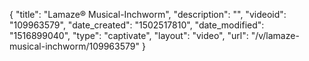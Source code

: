 {
    "title": "Lamaze&reg; Musical-Inchworm",
    "description": "",
    "videoid": "109963579",
    "date_created": "1502517810",
    "date_modified": "1516899040",
    "type": "captivate",
    "layout": "video",
    "url": "\/v\/lamaze-musical-inchworm\/109963579"
}